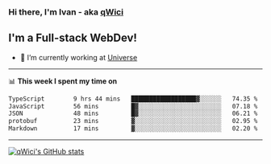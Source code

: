 ### Hi there, I'm Ivan - aka [qWici][website]

## I'm a Full-stack WebDev!
- 🔭 I’m currently working at [Universe][universe]

---

📊 **This week I spent my time on**
<!--START_SECTION:waka-->

```txt
TypeScript        9 hrs 44 mins   ██████████████████▓░░░░░░   74.35 %
JavaScript        56 mins         █▓░░░░░░░░░░░░░░░░░░░░░░░   07.18 %
JSON              48 mins         █▓░░░░░░░░░░░░░░░░░░░░░░░   06.21 %
protobuf          23 mins         ▓░░░░░░░░░░░░░░░░░░░░░░░░   02.95 %
Markdown          17 mins         ▓░░░░░░░░░░░░░░░░░░░░░░░░   02.20 %
```

<!--END_SECTION:waka-->

---

[![qWici's GitHub stats](https://github-readme-stats.vercel.app/api?username=qWici)](https://github.com/qWici/github-readme-stats)

[website]: https://devkucher.com
[twitter]: https://twitter.com/KucherDev
[linkedin]: https://www.linkedin.com/in/ivankucher
[universe]: https://universeapps.limited
